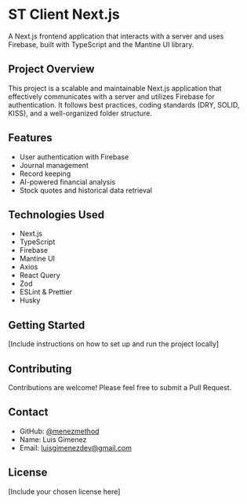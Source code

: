 # ST Client Next.js

A Next.js frontend application that interacts with a server and uses Firebase, built with TypeScript and the Mantine UI library.

## Project Overview

This project is a scalable and maintainable Next.js application that effectively communicates with a server and utilizes Firebase for authentication. It follows best practices, coding standards (DRY, SOLID, KISS), and a well-organized folder structure.

## Features

- User authentication with Firebase
- Journal management
- Record keeping
- AI-powered financial analysis
- Stock quotes and historical data retrieval

## Technologies Used

- Next.js
- TypeScript
- Firebase
- Mantine UI
- Axios
- React Query
- Zod
- ESLint & Prettier
- Husky

## Getting Started

[Include instructions on how to set up and run the project locally]

## Contributing

Contributions are welcome! Please feel free to submit a Pull Request.

## Contact

- GitHub: [@menezmethod](https://github.com/menezmethod)
- Name: Luis Gimenez
- Email: luisgimenezdev@gmail.com

## License

[Include your chosen license here]
